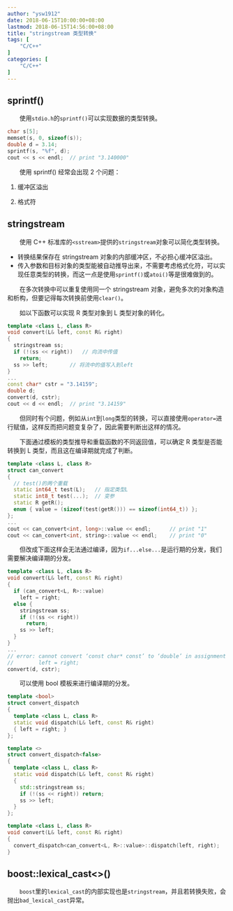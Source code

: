 ```yaml
---
author: "ysw1912"
date: 2018-06-15T10:00:00+08:00
lastmod: 2018-06-15T14:56:00+08:00
title: "stringstream 类型转换"
tags: [
    "C/C++"
]
categories: [
    "C/C++"
]
---
```


## sprintf()

&emsp;&emsp;使用`stdio.h`的`sprintf()`可以实现数据的类型转换。

```cpp
char s[5];
memset(s, 0, sizeof(s));
double d = 3.14;
sprintf(s, "%f", d);
cout << s << endl;	// print "3.140000"
```

&emsp;&emsp;使用 sprintf() 经常会出现 2 个问题：

1. 缓冲区溢出

2. 格式符

## stringstream

&emsp;&emsp;使用 C++ 标准库的`<sstream>`提供的`stringstream`对象可以简化类型转换。

- 转换结果保存在 stringstream 对象的内部缓冲区，不必担心缓冲区溢出。
- 传入参数和目标对象的类型能被自动推导出来，不需要考虑格式化符，可以实现任意类型的转换，而这一点是使用`sprintf()`或`atoi()`等是很难做到的。

&emsp;&emsp;在多次转换中可以重复使用同一个 stringstream 对象，避免多次的对象构造和析构，但要记得每次转换前使用`clear()`。

&emsp;&emsp;如以下函数可以实现 R 类型对象到 L 类型对象的转化。

```cpp
template <class L, class R>
void convert(L& left, const R& right)
{
  stringstream ss;
  if (!(ss << right))	// 向流中传值
    return;
  ss >> left;		// 将流中的值写入到left
}
...
const char* cstr = "3.14159";
double d;
convert(d, cstr);
cout << d << endl;	// print "3.14159"
```

&emsp;&emsp;但同时有个问题，例如从`int`到`long`类型的转换，可以直接使用`operator=`进行赋值，这样反而把问题变复杂了，因此需要判断出这样的情况。

&emsp;&emsp;下面通过模板的类型推导和重载函数的不同返回值，可以确定 R 类型是否能转换到 L 类型，而且这在编译期就完成了判断。

```cpp
template <class L, class R>
struct can_convert
{
  // test()的两个重载
  static int64_t test(L);	// 指定类型L
  static int8_t test(...);	// 变参
  static R getR();
  enum { value = (sizeof(test(getR())) == sizeof(int64_t)) };
};
...
cout << can_convert<int, long>::value << endl;		// print "1"
cout << can_convert<int, string>::value << endl;	// print "0"
```

&emsp;&emsp;但改成下面这样会无法通过编译，因为`if...else...`是运行期的分发，我们需要解决编译期的分发。

```cpp
template <class L, class R>
void convert(L& left, const R& right)
{
  if (can_convert<L, R>::value)
    left = right;
  else {
    stringstream ss;
    if (!(ss << right))
      return;
    ss >> left;
  }
}
...
// error: cannot convert ‘const char* const’ to ‘double’ in assignment
//        left = right;
convert(d, cstr);	
```

&emsp;&emsp;可以使用 bool 模板来进行编译期的分发。

```cpp
template <bool>
struct convert_dispatch 
{
  template <class L, class R>
  static void dispatch(L& left, const R& right)
  { left = right; }
};

template <>
struct convert_dispatch<false> 
{
  template <class L, class R>
  static void dispatch(L& left, const R& right)
  {
    std::stringstream ss;
    if (!(ss << right)) return;
    ss >> left;
  }
};

template <class L, class R>
void convert(L& left, const R& right)
{
  convert_dispatch<can_convert<L, R>::value>::dispatch(left, right);
}
```

## boost::lexical_cast<>()

&emsp;&emsp;`boost`里的`lexical_cast`的内部实现也是`stringstream`，并且若转换失败，会抛出`bad_lexical_cast`异常。

